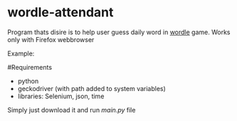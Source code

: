 # wordle-attendant
Program thats disire is to help user guess daily word in [wordle](https://www.nytimes.com/games/wordle/index.html) game.
Works only with Firefox webbrowser

Example:
[](https://github.com/P4llix/wordle-attendant/blob/main/doc/demo.gif)

#Requirements
- python
- geckodriver (with path added to system variables)
- libraries: Selenium, json, time

Simply just download it and run *main.py* file
